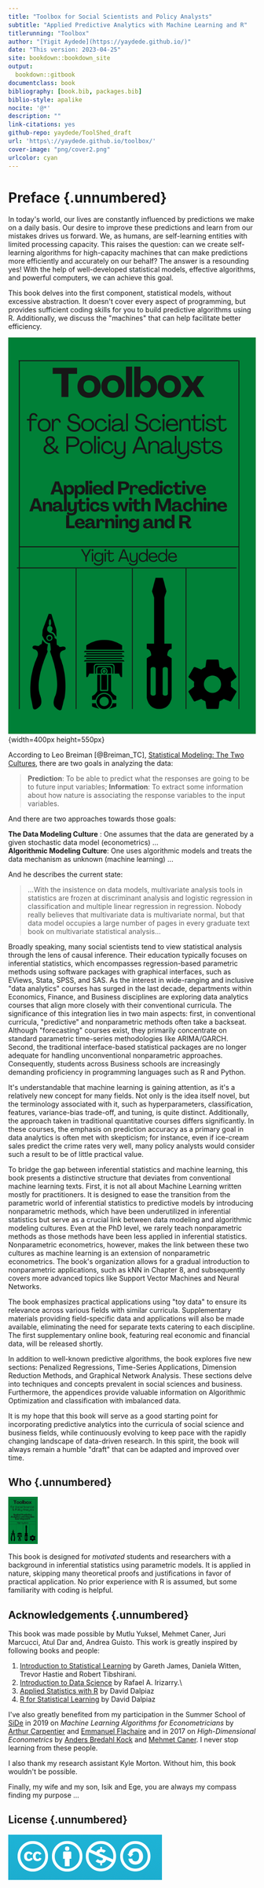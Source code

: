 ```yaml
--- 
title: "Toolbox for Social Scientists and Policy Analysts"
subtitle: "Applied Predictive Analytics with Machine Learning and R"
titlerunning: "Toolbox"
author: "[Yigit Aydede](https://yaydede.github.io/)"
date: "This version: 2023-04-25"
site: bookdown::bookdown_site
output: 
  bookdown::gitbook
documentclass: book
bibliography: [book.bib, packages.bib]
biblio-style: apalike
nocite: '@*'
description: ""
link-citations: yes
github-repo: yaydede/ToolShed_draft
url: 'https\://yaydede.github.io/toolbox/'
cover-image: "png/cover2.png"
urlcolor: cyan
---
```


# Preface {.unnumbered}

In today's world, our lives are constantly influenced by predictions we make on a daily basis. Our desire to improve these predictions and learn from our mistakes drives us forward. We, as humans, are self-learning entities with limited processing capacity. This raises the question: can we create self-learning algorithms for high-capacity machines that can make predictions more efficiently and accurately on our behalf? The answer is a resounding yes! With the help of well-developed statistical models, effective algorithms, and powerful computers, we can achieve this goal.

This book delves into the first component, statistical models, without excessive abstraction. It doesn't cover every aspect of programming, but provides sufficient coding skills for you to build predictive algorithms using R. Additionally, we discuss the "machines" that can help facilitate better efficiency.
  
![](png/cover3.png){width=400px height=550px}
  
According to Leo Breiman [@Breiman_TC], [Statistical Modeling: The Two Cultures](https://projecteuclid.org/download/pdf_1/euclid.ss/1009213726), there are two goals in analyzing the data:

> **Prediction**: To be able to predict what the responses are going to be to future input variables; **Information**: To extract some information about how nature is associating the response variables to the input variables.

And there are two approaches towards those goals:

**The Data Modeling Culture** : One assumes that the data are generated by a given stochastic data model (econometrics) ...\
**Algorithmic Modeling Culture**: One uses algorithmic models and treats the data mechanism as unknown (machine learning) ...

And he describes the current state:

> ...With the insistence on data models, multivariate analysis tools in statistics are frozen at discriminant analysis and logistic regression in classification and multiple linear regression in regression. Nobody really believes that multivariate data is multivariate normal, but that data model occupies a large number of pages in every graduate text book on multivariate statistical analysis...

Broadly speaking, many social scientists tend to view statistical analysis through the lens of causal inference. Their education typically focuses on inferential statistics, which encompasses regression-based parametric methods using software packages with graphical interfaces, such as EViews, Stata, SPSS, and SAS. As the interest in wide-ranging and inclusive "data analytics" courses has surged in the last decade, departments within Economics, Finance, and Business disciplines are exploring data analytics courses that align more closely with their conventional curricula.  The significance of this integration lies in two main aspects: first, in conventional curricula, "predictive" and nonparametric methods often take a backseat. Although "forecasting" courses exist, they primarily concentrate on standard parametric time-series methodologies like ARIMA/GARCH. Second, the traditional interface-based statistical packages are no longer adequate for handling unconventional nonparametric approaches. Consequently, students across Business schools are increasingly demanding proficiency in programming languages such as R and Python.

It's understandable that machine learning is gaining attention, as it's a relatively new concept for many fields. Not only is the idea itself novel, but the terminology associated with it, such as hyperparameters, classification, features, variance-bias trade-off, and tuning, is quite distinct. Additionally, the approach taken in traditional quantitative courses differs significantly. In these courses, the emphasis on prediction accuracy as a primary goal in data analytics is often met with skepticism; for instance, even if ice-cream sales predict the crime rates very well, many policy analysts would consider such a result to be of little practical value.

To bridge the gap between inferential statistics and machine learning, this book presents a distinctive structure that deviates from conventional machine learning texts.  First, it is not all about Machine Learning written mostly for practitioners.  It is designed to ease the transition from the parametric world of inferential statistics to predictive models by introducing nonparametric methods, which have been underutilized in inferential statistics but serve as a crucial link between data modeling and algorithmic modeling cultures.  Even at the PhD level, we rarely teach nonparametric methods as those methods have been less applied in inferential statistics.  Nonparametric econometrics, however, makes the link between these two cultures as machine learning is an extension of nonparametric econometrics. The book's organization allows for a gradual introduction to nonparametric applications, such as kNN in Chapter 8, and subsequently covers more advanced topics like Support Vector Machines and Neural Networks.

The book emphasizes practical applications using "toy data" to ensure its relevance across various fields with similar curricula. Supplementary materials providing field-specific data and applications will also be made available, eliminating the need for separate texts catering to each discipline. The first supplementary online book, featuring real economic and financial data, will be released shortly.

In addition to well-known predictive algorithms, the book explores five new sections: Penalized Regressions, Time-Series Applications, Dimension Reduction Methods, and Graphical Network Analysis. These sections delve into techniques and concepts prevalent in social sciences and business. Furthermore, the appendices provide valuable information on Algorithmic Optimization and classification with imbalanced data.  

It is my hope that this book will serve as a good starting point for incorporating predictive analytics into the curricula of social science and business fields, while continuously evolving to keep pace with the rapidly changing landscape of data-driven research. In this spirit, the book will always remain a humble "draft" that can be adapted and improved over time.
  
## Who {.unnumbered}

<img src="png/cover3.png" width="60px" />
  
This book is designed for *motivated* students and researchers with a background in inferential statistics using parametric models. It is applied in nature, skipping many theoretical proofs and justifications in favor of practical application. No prior experience with R is assumed, but some familiarity with coding is helpful.

## Acknowledgements {.unnumbered}

This book was made possible by Mutlu Yuksel, Mehmet Caner, Juri Marcucci, Atul Dar and, Andrea Guisto. This work is greatly inspired by following books and people:

1.  [Introduction to Statistical Learning](http://faculty.marshall.usc.edu/gareth-james/ISL/) by Gareth James, Daniela Witten, Trevor Hastie and Robert Tibshirani.
2.  [Introduction to Data Science](https://rafalab.github.io/dsbook/) by Rafael A. Irizarry.\
3.  [Applied Statistics with R](https://daviddalpiaz.github.io/appliedstats/) by David Dalpiaz
4.  [R for Statistical Learning](https://daviddalpiaz.github.io/r4sl/) by David Dalpiaz

I've also greatly benefited from my participation in the Summer School of [SiDe](https://www.side-iea.it/events/summer-schools) in 2019 on *Machine Learning Algorithms for Econometricians* by [Arthur Carpentier](https://freakonometrics.github.io) and [Emmanuel Flachaire](https://www.amse-aixmarseille.fr/fr/membres/flachaire) and in 2017 on *High-Dimensional Econometrics* by [Anders Bredahl Kock](https://sites.google.com/site/andersbkock/) and [Mehmet Caner](https://poole.ncsu.edu/people/mehmet-caner/).  I never stop  learning from these people.

I also thank my research assistant Kyle Morton. Without him, this book wouldn't be possible.

Finally, my wife and my son, Isik and Ege, you are always my compass finding my purpose ... 

## License {.unnumbered}

![This work is licensed under a [Creative Commons Attribution-NonCommercial-ShareAlike 4.0 International License](http://creativecommons.org/licenses/by-nc-sa/4.0/).](png/cc.png)


